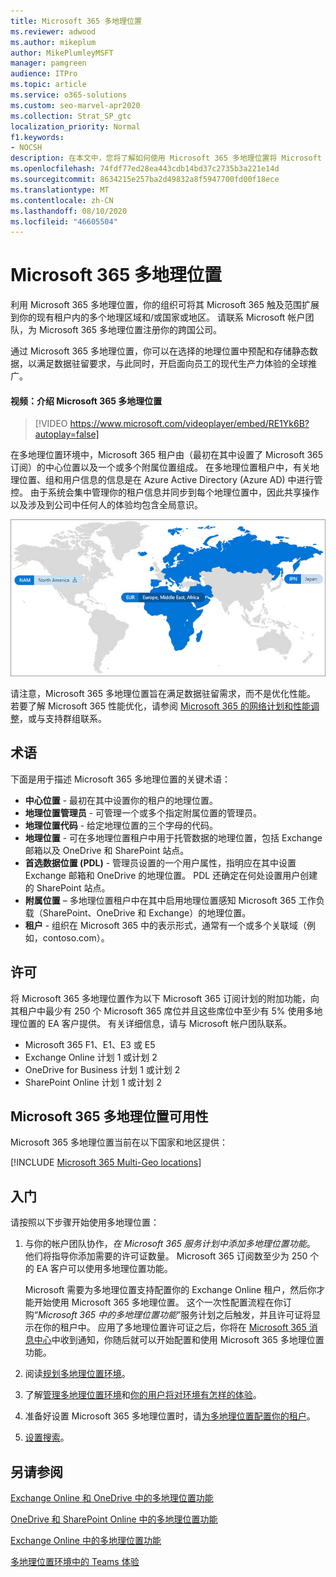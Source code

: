```yaml
---
title: Microsoft 365 多地理位置
ms.reviewer: adwood
ms.author: mikeplum
author: MikePlumleyMSFT
manager: pamgreen
audience: ITPro
ms.topic: article
ms.service: o365-solutions
ms.custom: seo-marvel-apr2020
ms.collection: Strat_SP_gtc
localization_priority: Normal
f1.keywords:
- NOCSH
description: 在本文中，您将了解如何使用 Microsoft 365 多地理位置将 Microsoft 365 的状态扩展到多个地理区域。
ms.openlocfilehash: 74fdf77ed28ea443cdb14bd37c2735b3a221e14d
ms.sourcegitcommit: 8634215e257ba2d49832a8f5947700fd00f18ece
ms.translationtype: MT
ms.contentlocale: zh-CN
ms.lasthandoff: 08/10/2020
ms.locfileid: "46605504"
---
```

# <a name="microsoft-365-multi-geo"></a>Microsoft 365 多地理位置

利用 Microsoft 365 多地理位置，你的组织可将其 Microsoft 365 触及范围扩展到你的现有租户内的多个地理区域和/或国家或地区。 请联系 Microsoft 帐户团队，为 Microsoft 365 多地理位置注册你的跨国公司。
  
通过 Microsoft 365 多地理位置，你可以在选择的地理位置中预配和存储静态数据，以满足数据驻留要求，与此同时，开启面向员工的现代生产力体验的全球推广。

#### <a name="video-introducing-microsoft-365-multi-geo"></a>视频：介绍 Microsoft 365 多地理位置

> [!VIDEO https://www.microsoft.com/videoplayer/embed/RE1Yk6B?autoplay=false]

在多地理位置环境中，Microsoft 365 租户由（最初在其中设置了 Microsoft 365 订阅）的中心位置以及一个或多个附属位置组成。 在多地理位置租户中，有关地理位置、组和用户信息的信息是在 Azure Active Directory (Azure AD) 中进行管控。 由于系统会集中管理你的租户信息并同步到每个地理位置中，因此共享操作以及涉及到公司中任何人的体验均包含全局意识。

![SharePoint 管理中心中多地理位置地图的屏幕截图](media/multi-geo-world-map.png)

请注意，Microsoft 365 多地理位置旨在满足数据驻留需求，而不是优化性能。 若要了解 Microsoft 365 性能优化，请参阅 [Microsoft 365 的网络计划和性能调整](https://support.office.com/article/e5f1228c-da3c-4654-bf16-d163daee8848)，或与支持群组联系。

## <a name="terminology"></a>术语

下面是用于描述 Microsoft 365 多地理位置的关键术语：

- **中心位置** - 最初在其中设置你的租户的地理位置。
- **地理位置管理员** - 可管理一个或多个指定附属位置的管理员。
- **地理位置代码** - 给定地理位置的三个字母的代码。
- **地理位置** - 可在多地理位置租户中用于托管数据的地理位置，包括 Exchange 邮箱以及 OneDrive 和 SharePoint 站点。
- **首选数据位置 (PDL)** - 管理员设置的一个用户属性，指明应在其中设置 Exchange 邮箱和 OneDrive 的地理位置。 PDL 还确定在何处设置用户创建的 SharePoint 站点。
- **附属位置** – 多地理位置租户中在其中启用地理位置感知 Microsoft 365 工作负载（SharePoint、OneDrive 和 Exchange）的地理位置。
- **租户** - 组织在 Microsoft 365 中的表示形式，通常有一个或多个关联域（例如，contoso.com）。

## <a name="licensing"></a>许可

将 Microsoft 365 多地理位置作为以下 Microsoft 365 订阅计划的附加功能，向其租户中最少有 250 个 Microsoft 365 席位并且这些席位中至少有 5% 使用多地理位置的 EA 客户提供。 有关详细信息，请与 Microsoft 帐户团队联系。

- Microsoft 365 F1、E1、E3 或 E5
- Exchange Online 计划 1 或计划 2
- OneDrive for Business 计划 1 或计划 2
- SharePoint Online 计划 1 或计划 2

## <a name="microsoft-365-multi-geo-availability"></a>Microsoft 365 多地理位置可用性

Microsoft 365 多地理位置当前在以下国家和地区提供：

[!INCLUDE [Microsoft 365 Multi-Geo locations](includes/office-365-multi-geo-locations.md)]

## <a name="getting-started"></a>入门

请按照以下步骤开始使用多地理位置：

1. 与你的帐户团队协作，_在 Microsoft 365 服务计划中添加多地理位置功能_。 他们将指导你添加需要的许可证数量。 Microsoft 365 订阅数至少为 250 个的 EA 客户可以使用多地理位置功能。

   Microsoft 需要为多地理位置支持配置你的 Exchange Online 租户，然后你才能开始使用 Microsoft 365 多地理位置。 这个一次性配置流程在你订购“*Microsoft 365 中的多地理位置功能*”服务计划之后触发，并且许可证将显示在你的租户中。 应用了多地理位置许可证之后，你将在 [Microsoft 365 消息中心](https://support.office.com/article/38FB3333-BFCC-4340-A37B-DEDA509C2093)中收到通知，你随后就可以开始配置和使用 Microsoft 365 多地理位置功能。

2. 阅读[规划多地理位置环境](plan-for-multi-geo.md)。

3. 了解[管理多地理位置环境](administering-a-multi-geo-environment.md)和[你的用户将对环境有怎样的体验](multi-geo-user-experience.md)。

4. 准备好设置 Microsoft 365 多地理位置时，请[为多地理位置配置你的租户](multi-geo-tenant-configuration.md)。

5. [设置搜索](configure-search-for-multi-geo.md)。

## <a name="see-also"></a>另请参阅

[Exchange Online 和 OneDrive 中的多地理位置功能](https://Aka.ms/GoMultiGeo)

[OneDrive 和 SharePoint Online 中的多地理位置功能](https://docs.microsoft.com/office365/enterprise/multi-geo-capabilities-in-onedrive-and-sharepoint-online-in-office-365)

[Exchange Online 中的多地理位置功能](https://docs.microsoft.com/office365/enterprise/multi-geo-capabilities-in-exchange-online)

[多地理位置环境中的 Teams 体验](https://docs.microsoft.com/microsoftteams/teams-experience-o365odb-spo-multi-geo)
